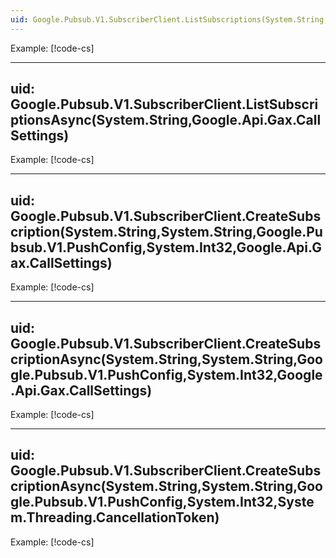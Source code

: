 ```yaml
---
uid: Google.Pubsub.V1.SubscriberClient.ListSubscriptions(System.String,Google.Api.Gax.CallSettings)
---
```


Example:
[!code-cs[](../../snippets/Google.Pubsub.V1.Snippets/SubscriberClientSnippets.cs#ListSubscriptions)]

---
uid: Google.Pubsub.V1.SubscriberClient.ListSubscriptionsAsync(System.String,Google.Api.Gax.CallSettings)
---
Example:
[!code-cs[](../../snippets/Google.Pubsub.V1.Snippets/SubscriberClientSnippets.cs#ListSubscriptionsAsync)]

---
uid: Google.Pubsub.V1.SubscriberClient.CreateSubscription(System.String,System.String,Google.Pubsub.V1.PushConfig,System.Int32,Google.Api.Gax.CallSettings)
---
Example:
[!code-cs[](../../snippets/Google.Pubsub.V1.Snippets/SubscriberClientSnippets.cs#CreateSubscription)]

---
uid: Google.Pubsub.V1.SubscriberClient.CreateSubscriptionAsync(System.String,System.String,Google.Pubsub.V1.PushConfig,System.Int32,Google.Api.Gax.CallSettings)
---
Example:
[!code-cs[](../../snippets/Google.Pubsub.V1.Snippets/SubscriberClientSnippets.cs#CreateSubscriptionAsync)]

---
uid: Google.Pubsub.V1.SubscriberClient.CreateSubscriptionAsync(System.String,System.String,Google.Pubsub.V1.PushConfig,System.Int32,System.Threading.CancellationToken)
---
Example:
[!code-cs[](../../snippets/Google.Pubsub.V1.Snippets/SubscriberClientSnippets.cs#CreateSubscriptionAsync)]
